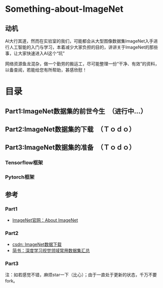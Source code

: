 # Something-about-ImageNet
## 动机
AI大行其道，然而在实验室的我们，可能都会从大型图像数据集ImageNet入手进行人工智能的入门与学习，本着减少大家负担的目的，讲讲关于ImageNet的那些事，让大家快速进入AI这个“坑”

网络资源鱼龙混杂，做一个勤劳的搬运工，尽可能整理一份“干净、有效”的资料，以备查阅，若能给您有所帮助，甚感欣慰！
# 目录
## Part1:ImageNet数据集的前世今生　（进行中...）
## Part2:ImageNet数据集的下载　（Ｔｏｄｏ）
## Part3:ImageNet数据集的准备　（Ｔｏｄｏ）
### Tensorflow框架  
### Pytorch框架
## 参考
### Part1
- [ImageNet官网：About ImageNet](http://www.image-net.org/about-stats)
### Part2
- [csdn: ImageNet数据下载](https://blog.csdn.net/weixin_41043240/article/details/80305311)
- [简书：深度学习视觉领域常用数据集汇总](https://www.jianshu.com/p/9990284bc4d5)
### Part3

注：如若感觉不错，麻烦star一下（比心）；由于一直处于更新的状态，千万不要fork。
